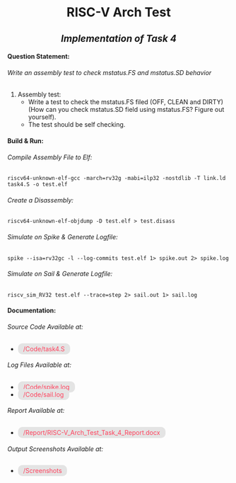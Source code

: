 # <center> RISC-V Arch Test </center>

## *<center> Implementation of Task 4 </center>*

#### Question Statement:

###### *Write an assembly test to check mstatus.FS and mstatus.SD behavior*

1. Assembly test:
	- Write a test to check the mstatus.FS filed (OFF, CLEAN and DIRTY) (How can you check mstatus.SD field using mstatus.FS? Figure out yourself).
	- The test should be self checking.

#### Build & Run:

###### *Compile Assembly File to Elf:*

```shell
riscv64-unknown-elf-gcc -march=rv32g -mabi=ilp32 -nostdlib -T link.ld task4.S -o test.elf
```
###### *Create a Disassembly:*

```shell
riscv64-unknown-elf-objdump -D test.elf > test.disass
```

###### *Simulate on Spike & Generate Logfile:*

```shell
spike --isa=rv32gc -l --log-commits test.elf 1> spike.out 2> spike.log
```

###### *Simulate on Sail & Generate Logfile:*

```shell
riscv_sim_RV32 test.elf --trace=step 2> sail.out 1> sail.log
```

#### Documentation:

###### *Source Code Available at:*
-	<span style = 
			"color: rgb(255, 64, 92);
			background: rgb(228, 228, 228);
			padding: 4px 12px;
			border-radius: 10px"
		> /Code/task4.S
	</span>

###### *Log Files Available at:*
-	<span style = 
			"color: rgb(255, 64, 92);
			background: rgb(228, 228, 228);
			padding: 4px 12px;
			border-radius: 10px"
		> /Code/spike.log
	</span>
-	<span style = 
			"color: rgb(255, 64, 92);
			background: rgb(228, 228, 228);
			padding: 4px 12px;
			border-radius: 10px"
		> /Code/sail.log
	</span>

###### *Report Available at:*
-	<span style = 
			"color: rgb(255, 64, 92);
			background: rgb(228, 228, 228);
			padding: 4px 12px;
			border-radius: 10px"
		> /Report/RISC-V_Arch_Test_Task_4_Report.docx
	</span>

###### *Output Screenshots Available at:*
-	<span style = 
			"color: rgb(255, 64, 92);
			background: rgb(228, 228, 228);
			padding: 4px 12px;
			border-radius: 10px"
		> /Screenshots
	</span>